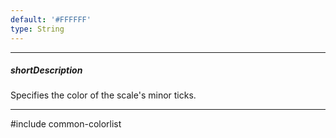 ```yaml
---
default: '#FFFFFF'
type: String
---
```

---
##### shortDescription
Specifies the color of the scale's minor ticks.

---
#include common-colorlist